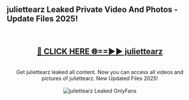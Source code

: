 <h2>juliettearz Leaked Private Video And Photos - Update Files 2025!</h2>
<br>
<div align="center">
<h2><a href="https://top-ai-tools.click/QrbHav" rel="nofollow">🔴 CLICK HERE 🌐==►► juliettearz</a></h2>
<br>
Get juliettearz leaked all content. Now you can access all videos and pictures of juliettearz. New Updated Files 2025!
<br>
<br>
<a href="https://top-ai-tools.click/QrbHav" rel="nofollow" data-target="animated-image.originalLink"><img src="https://i.ibb.co.com/WyWwxjT/player-gif2.gif" alt="juliettearz Leaked  OnlyFans" style="max-width: 100%; display: inline-block;" data-target="animated-image.originalImage"></a>
</div>
<br>